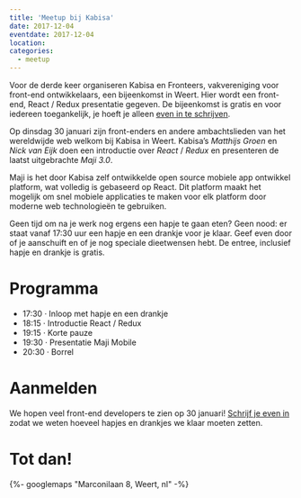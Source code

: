 ```yaml
---
title: 'Meetup bij Kabisa'
date: 2017-12-04
eventdate: 2017-12-04
location:
categories:
  - meetup
---
```


Voor de derde keer organiseren Kabisa en Fronteers, vakvereniging voor front-end ontwikkelaars, een bijeenkomst in Weert. Hier wordt een front-end, React / Redux presentatie gegeven. De bijeenkomst is gratis en voor iedereen toegankelijk, je hoeft je alleen [even in te schrijven](https://www.meetup.com/Weert-Software-Development-Meetup/events/245561062/).

Op dinsdag 30 januari zijn front-enders en andere ambachtslieden van het wereldwijde web welkom bij Kabisa in Weert. Kabisa’s _Matthijs Groen_ en _Nick van Eijk_ doen een introductie over _React_ / _Redux_ en presenteren de laatst uitgebrachte _Maji 3.0_.

Maji is het door Kabisa zelf ontwikkelde open source mobiele app ontwikkel platform, wat volledig is gebaseerd op React. Dit platform maakt het mogelijk om snel mobiele applicaties te maken voor elk platform door moderne web technologieën te gebruiken.

Geen tijd om na je werk nog ergens een hapje te gaan eten? Geen nood: er staat vanaf 17:30 uur een hapje en een drankje voor je klaar. Geef even door of je aanschuift en of je nog speciale dieetwensen hebt. De entree, inclusief hapje en drankje is gratis.

# Programma

- 17:30 · Inloop met hapje en een drankje
- 18:15 · Introductie React / Redux
- 19:15 · Korte pauze
- 19:30 · Presentatie Maji Mobile
- 20:30 · Borrel

# Aanmelden

We hopen veel front-end developers te zien op 30 januari! [Schrijf je even in](https://www.meetup.com/Weert-Software-Development-Meetup/events/245561062/) zodat we weten hoeveel hapjes en drankjes we klaar moeten zetten.

# Tot dan!

{%- googlemaps "Marconilaan 8, Weert, nl" -%}
